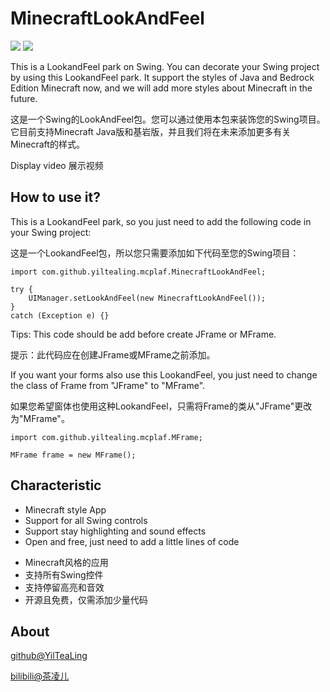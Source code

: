 # MinecraftLookAndFeel

![](https://img.shields.io/badge/version-0.0.1-red.svg)
![](https://img.shields.io/github/license/YilTeaLing/MinecraftLookAndFeel.svg)

This is a LookandFeel park on Swing. You can decorate your Swing project by using this LookandFeel park. It support the styles of Java and Bedrock Edition Minecraft now, and we will add more styles about Minecraft in the future. 

这是一个Swing的LookAndFeel包。您可以通过使用本包来装饰您的Swing项目。它目前支持Minecraft Java版和基岩版，并且我们将在未来添加更多有关Minecraft的样式。

Display video 展示视频

## How to use it? 

This is a LookandFeel park, so you just need to add the following code in your Swing project: 

这是一个LookandFeel包，所以您只需要添加如下代码至您的Swing项目：

```
import com.github.yiltealing.mcplaf.MinecraftLookAndFeel;

try {
	UIManager.setLookAndFeel(new MinecraftLookAndFeel());
}
catch (Exception e) {}
```
Tips: This code should be add before create JFrame or MFrame. 

提示：此代码应在创建JFrame或MFrame之前添加。

  

If you want your forms also use this LookandFeel, you just need to change the class of Frame from "JFrame" to "MFrame". 

如果您希望窗体也使用这种LookandFeel，只需将Frame的类从"JFrame"更改为"MFrame"。

```
import com.github.yiltealing.mcplaf.MFrame;

MFrame frame = new MFrame();
```

## Characteristic

- Minecraft style App
- Support for all Swing controls
- Support stay highlighting and sound effects
- Open and free, just need to add a little lines of code

+ Minecraft风格的应用
+ 支持所有Swing控件
+ 支持停留高亮和音效
+ 开源且免费，仅需添加少量代码

## About

[github@YilTeaLing](https://github.com/YilTeaLing)

[bilibili@茶凌儿](https://space.bilibili.com/251608296)
